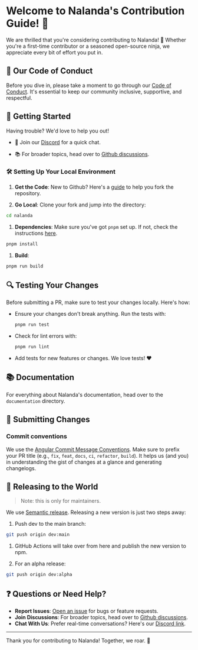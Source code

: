 # Welcome to Nalanda's Contribution Guide! 🎉

We are thrilled that you're considering contributing to Nalanda! 🙌 Whether you're a first-time contributor or a seasoned open-source ninja, we appreciate every bit of effort you put in.

## 📜 Our Code of Conduct

Before you dive in, please take a moment to go through our [Code of Conduct](./CODE_OF_CONDUCT.md). It's essential to keep our community inclusive, supportive, and respectful.

## 🚀 Getting Started

Having trouble? We'd love to help you out!

- 🤝 Join our [Discord](https://discord.com/channels/832842880908263445/1143342344456917185) for a quick chat.

- 📚 For broader topics, head over to [Github discussions](https://github.com/bangle-io/nalanda/discussions).

### 🛠 Setting Up Your Local Environment

1. **Get the Code**: New to Github? Here's a [guide](https://docs.github.com/en/get-started/quickstart/fork-a-repo) to help you fork the repository.

1. **Go Local**: Clone your fork and jump into the directory:

```sh
cd nalanda
```

1. **Dependencies**: Make sure you've got `pnpm` set up. If not, check the instructions [here](https://pnpm.io/installation#using-corepack).

```sh
pnpm install
```

1. **Build**:

```sh
pnpm run build
```

## 🔍 Testing Your Changes

Before submitting a PR, make sure to test your changes locally. Here's how:

- Ensure your changes don't break anything. Run the tests with:

  ```sh
  pnpm run test
  ```

- Check for lint errors with:

  ```sh
  pnpm run lint
  ```

- Add tests for new features or changes. We love tests! ❤️

## 📚 Documentation

For everything about Nalanda's documentation, head over to the `documentation` directory.

## 📝 Submitting Changes

### Commit conventions

We use the [Angular Commit Message Conventions](https://github.com/angular/angular/blob/main/CONTRIBUTING.md#commit). Make sure to prefix your PR title (e.g., `fix`, `feat`, `docs`, `ci`, `refactor`, `build`). It helps us (and you) in understanding the gist of changes at a glance and generating changelogs.

## 🚢 Releasing to the World

> Note: this is only for maintainers.

We use [Semantic release](https://semantic-release.gitbook.io). Releasing a new version is just two steps away:

1. Push dev to the main branch:

```sh
git push origin dev:main
```

1. GitHub Actions will take over from here and publish the new version to npm.

1. For an alpha release:

```sh
git push origin dev:alpha
```

## ❓ Questions or Need Help?

- **Report Issues**: [Open an issue](https://github.com/bangle-io/nalanda/issues/new) for bugs or feature requests.
- **Join Discussions**: For broader topics, head over to [Github discussions](https://github.com/bangle-io/nalanda/discussions).
- **Chat With Us**: Prefer real-time conversations? Here's our [Discord link](https://discord.com/channels/832842880908263445/1143342344456917185).

---

Thank you for contributing to Nalanda! Together, we roar. 🚀
